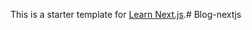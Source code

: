 This is a starter template for [Learn Next.js](https://nextjs.org/learn).#   B l o g - n e x t j s  
 